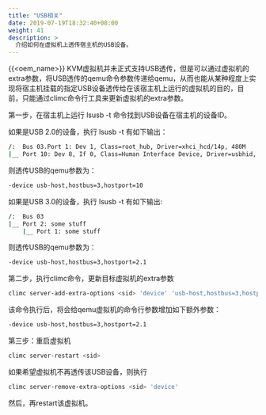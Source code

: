 ```yaml
---
title: "USB相关"
date: 2019-07-19T18:32:40+08:00
weight: 41
description: >
  介绍如何在虚拟机上透传宿主机的USB设备。
---
```


{{<oem_name>}} KVM虚拟机并未正式支持USB透传，但是可以通过虚拟机的extra参数，将USB透传的qemu命令参数传递给qemu，从而也能从某种程度上实现将宿主机挂载的指定USB设备透传给在该宿主机上运行的虚拟机的目的，目前，只能通过climc命令行工具来更新虚拟机的extra参数。

第一步，在宿主机上运行 lsusb -t 命令找到USB设备在宿主机的设备ID。

如果是USB 2.0的设备，执行 lsusb -t 有如下输出：

```bash
/:  Bus 03.Port 1: Dev 1, Class=root_hub, Driver=xhci_hcd/14p, 480M
|__ Port 10: Dev 8, If 0, Class=Human Interface Device, Driver=usbhid, 12M
```

则透传USB的qemu参数为：

```bash
-device usb-host,hostbus=3,hostport=10
```

如果是USB 3.0的设备，执行 lsusb -t 有如下输出:

```bash
/:  Bus 03
|__ Port 2: some stuff
    |__ Port 1: some stuff
```

则透传USB的qemu参数为：

```bash
-device usb-host,hostbus=3,hostport=2.1
```

第二步，执行climc命令，更新目标虚拟机的extra参数

```bash
climc server-add-extra-options <sid> 'device' 'usb-host,hostbus=3,hostport=2.1'
```

该命令执行后，将会给qemu虚拟机的命令行参数增加如下额外参数：

```bash
-device usb-host,hostbus=3,hostport=2.1
```

第三步：重启虚拟机

```bash
climc server-restart <sid>
```

如果希望虚拟机不再透传该USB设备，则执行

```bash
climc server-remove-extra-options <sid> 'device'
```

然后，再restart该虚拟机。
